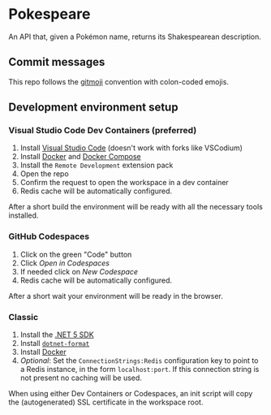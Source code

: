 # Pokespeare

An API that, given a Pokémon name, returns its Shakespearean description.

## Commit messages

This repo follows the [gitmoji](https://gitmoji.dev) convention with colon-coded
emojis.

## Development environment setup

### Visual Studio Code Dev Containers (preferred)

1. Install [Visual Studio Code](https://code.visualstudio.com/)
(doesn't work with forks like VSCodium)
1. Install [Docker](https://docs.docker.com/get-docker/) and
[Docker Compose](https://github.com/docker/compose)
1. Install the `Remote Development` extension pack
1. Open the repo
1. Confirm the request to open the workspace in a dev container
1. Redis cache will be automatically configured.

After a short build the environment will be ready with all the necessary tools
installed.

### GitHub Codespaces

1. Click on the green "Code" button
1. Click _Open in Codespaces_
1. If needed click on _New Codespace_
1. Redis cache will be automatically configured.

After a short wait your environment will be ready in the browser.

### Classic

1. Install the [.NET 5 SDK](https://dotnet.microsoft.com/download)
1. Install [`dotnet-format`](https://github.com/dotnet/format)
1. Install [Docker](https://docs.docker.com/get-docker/)
1. _Optional_: Set the `ConnectionStrings:Redis` configuration key to point to a
Redis instance, in the form `localhost:port`. If this connection string is not
present no caching will be used.

When using either Dev Containers or Codespaces, an init script will copy the
(autogenerated) SSL certificate in the workspace root.
